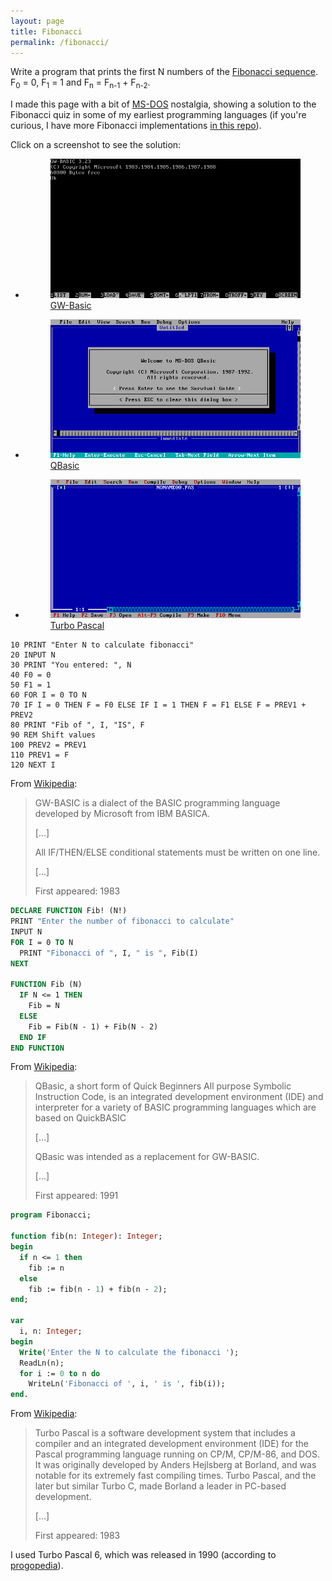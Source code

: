 ```yaml
---
layout: page
title: Fibonacci
permalink: /fibonacci/
---
```


Write a program that prints the first N numbers of the
[Fibonacci sequence](https://en.wikipedia.org/wiki/Fibonacci_number).
F<sub>0</sub> = 0, F<sub>1</sub> = 1 and F<sub>n</sub> = F<sub>n-1</sub> +
F<sub>n-2</sub>.

I made this page with a bit of [MS-DOS](https://en.wikipedia.org/wiki/MS-DOS)
nostalgia, showing a solution to the Fibonacci quiz in some of my earliest
programming languages (if you're curious, I have more Fibonacci implementations
[in this repo](https://github.com/ngeor/Fibonacci)).

Click on a screenshot to see the solution:

<div class="selector">
  <ul>
    <li>
      <a href="#" class="selector" title="GW-Basic" data-rel="gwbasic">
        <figure>
          <img alt="GW-Basic" src="/assets/fibonacci/gwbasic.png">
          <figcaption>GW-Basic</figcaption>
        </figure>
      </a>
    </li>
    <li>
      <a href="#" class="selector" title="QBasic" data-rel="qbasic">
        <figure>
          <img alt="QBasic" src="/assets/fibonacci/qbasic.png">
          <figcaption>QBasic</figcaption>
        </figure>
      </a>
    </li>
    <li>
      <a href="#" class="selector" title="Turbo Pascal" data-rel="pascal">
        <figure>
          <img alt="Turbo Pascal" src="/assets/fibonacci/pascal.png">
          <figcaption>Turbo Pascal</figcaption>
        </figure>
      </a>
    </li>
  </ul>
</div>

<div id="gwbasic" class="code">
<div markdown="1">

```
10 PRINT "Enter N to calculate fibonacci"
20 INPUT N
30 PRINT "You entered: ", N
40 F0 = 0
50 F1 = 1
60 FOR I = 0 TO N
70 IF I = 0 THEN F = F0 ELSE IF I = 1 THEN F = F1 ELSE F = PREV1 + PREV2
80 PRINT "Fib of ", I, "IS", F
90 REM Shift values
100 PREV2 = PREV1
110 PREV1 = F
120 NEXT I
```

From [Wikipedia](https://en.wikipedia.org/wiki/GW-BASIC):

> GW-BASIC is a dialect of the BASIC programming language developed by Microsoft
> from IBM BASICA.
>
> [...]
>
> All IF/THEN/ELSE conditional statements must be written on one line.
>
> [...]
>
> First appeared: 1983

</div>

</div>

<div id="qbasic" class="code">
<div markdown="1">

```vb
DECLARE FUNCTION Fib! (N!)
PRINT "Enter the number of fibonacci to calculate"
INPUT N
FOR I = 0 TO N
  PRINT "Fibonacci of ", I, " is ", Fib(I)
NEXT

FUNCTION Fib (N)
  IF N <= 1 THEN
    Fib = N
  ELSE
    Fib = Fib(N - 1) + Fib(N - 2)
  END IF
END FUNCTION
```

From [Wikipedia](https://en.wikipedia.org/wiki/QBasic):

> QBasic, a short form of Quick Beginners All purpose Symbolic Instruction Code,
> is an integrated development environment (IDE) and interpreter for a variety
> of BASIC programming languages which are based on QuickBASIC
>
> [...]
>
> QBasic was intended as a replacement for GW-BASIC.
>
> [...]
>
> First appeared: 1991

</div>

</div>

<div id="pascal" class="code">
<div markdown="1">

```pascal
program Fibonacci;

function fib(n: Integer): Integer;
begin
  if n <= 1 then
    fib := n
  else
    fib := fib(n - 1) + fib(n - 2);
end;

var
  i, n: Integer;
begin
  Write('Enter the N to calculate the fibonacci ');
  ReadLn(n);
  for i := 0 to n do
    WriteLn('Fibonacci of ', i, ' is ', fib(i));
end.
```

From [Wikipedia](https://en.wikipedia.org/wiki/Turbo_Pascal):

> Turbo Pascal is a software development system that includes a compiler and an
> integrated development environment (IDE) for the Pascal programming language
> running on CP/M, CP/M-86, and DOS. It was originally developed by Anders
> Hejlsberg at Borland, and was notable for its extremely fast compiling times.
> Turbo Pascal, and the later but similar Turbo C, made Borland a leader in
> PC-based development.
>
> [...]
>
> First appeared: 1983

I used Turbo Pascal 6, which was released in 1990 (according to
[progopedia](http://progopedia.com/version/turbo-pascal-6.0/)).

</div>

</div>

<script src="/assets/fibonacci/fibonacci.js"></script>
